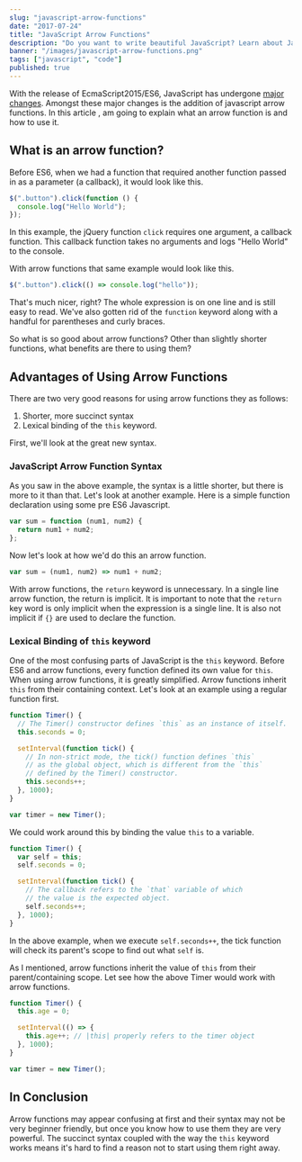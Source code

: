 ```yaml
---
slug: "javascript-arrow-functions"
date: "2017-07-24"
title: "JavaScript Arrow Functions"
description: "Do you want to write beautiful JavaScript? Learn about JavaScript Arrow functions and how to use them."
banner: "/images/javascript-arrow-functions.png"
tags: ["javascript", "code"]
published: true
---
```


With the release of EcmaScript2015/ES6, JavaScript has undergone [major changes](/javascript-spread-operator/). Amongst these major changes is the addition of javascript arrow functions. In this article , am going to explain what an arrow function is and how to use it.

## What is an arrow function?

Before ES6, when we had a function that required another function passed in as a parameter (a callback), it would look like this.

```javascript
$(".button").click(function () {
  console.log("Hello World");
});
```

In this example, the jQuery function `click` requires one argument, a callback function. This callback function takes no arguments and logs "Hello World" to the console.

With arrow functions that same example would look like this.

```javascript
$(".button").click(() => console.log("hello"));
```

That's much nicer, right? The whole expression is on one line and is still easy to read. We've also gotten rid of the `function` keyword along with a handful for parentheses and curly braces.

So what is so good about arrow functions? Other than slightly shorter functions, what benefits are there to using them?

## Advantages of Using Arrow Functions

There are two very good reasons for using arrow functions they as follows:

1. Shorter, more succinct syntax
2. Lexical binding of the `this` keyword.

First, we'll look at the great new syntax.

### JavaScript Arrow Function Syntax

As you saw in the above example, the syntax is a little shorter, but there is more to it than that. Let's look at another example. Here is a simple function declaration using some pre ES6 Javascript.

```javascript
var sum = function (num1, num2) {
  return num1 + num2;
};
```

Now let's look at how we'd do this an arrow function.

```javascript
var sum = (num1, num2) => num1 + num2;
```

With arrow functions, the `return` keyword is unnecessary. In a single line arrow function, the return is implicit. It is important to note that the `return` key word is only implicit when the expression is a single line. It is also not implicit if `{}` are used to declare the function.

### Lexical Binding of `this` keyword

One of the most confusing parts of JavaScript is the `this` keyword. Before ES6 and arrow functions, every function defined its own value for `this`. When using arrow functions, it is greatly simplified. Arrow functions inherit `this` from their containing context. Let's look at an example using a regular function first.

```javascript
function Timer() {
  // The Timer() constructor defines `this` as an instance of itself.
  this.seconds = 0;

  setInterval(function tick() {
    // In non-strict mode, the tick() function defines `this`
    // as the global object, which is different from the `this`
    // defined by the Timer() constructor.
    this.seconds++;
  }, 1000);
}

var timer = new Timer();
```

We could work around this by binding the value `this` to a variable.

```javascript
function Timer() {
  var self = this;
  self.seconds = 0;

  setInterval(function tick() {
    // The callback refers to the `that` variable of which
    // the value is the expected object.
    self.seconds++;
  }, 1000);
}
```

In the above example, when we execute `self.seconds++`, the tick function will check its parent's scope to find out what `self` is.

As I mentioned, arrow functions inherit the value of `this` from their parent/containing scope. Let see how the above Timer would work with arrow functions.

```javascript
function Timer() {
  this.age = 0;

  setInterval(() => {
    this.age++; // |this| properly refers to the timer object
  }, 1000);
}

var timer = new Timer();
```

## In Conclusion

Arrow functions may appear confusing at first and their syntax may not be very beginner friendly, but once you know how to use them they are very powerful. The succinct syntax coupled with the way the `this` keyword works means it's hard to find a reason not to start using them right away.

